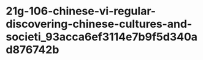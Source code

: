# 21g-106-chinese-vi-regular-discovering-chinese-cultures-and-societi_93acca6ef3114e7b9f5d340ad876742b